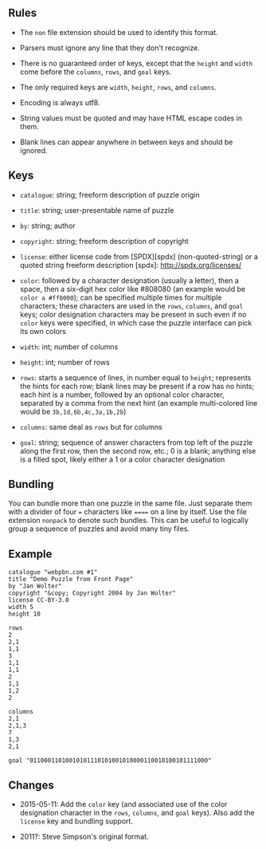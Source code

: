 ## Rules

* The `non` file extension should be used to identify this format.

* Parsers must ignore any line that they don't recognize.

* There is no guaranteed order of keys, except that the `height` and `width` come before the `columns`, `rows`, and `goal` keys.

* The only required keys are `width`, `height`, `rows`, and `columns`.

* Encoding is always utf8.

* String values must be quoted and may have HTML escape codes in them.

* Blank lines can appear anywhere in between keys and should be ignored.

## Keys

* `catalogue`: string; freeform description of puzzle origin

* `title`: string; user-presentable name of puzzle

* `by`: string; author

* `copyright`: string; freeform description of copyright

* `license`: either license code from [SPDX][spdx] (non-quoted-string) or a quoted string freeform description
[spdx]: http://spdx.org/licenses/

* `color`: followed by a character designation (usually a letter), then a space, then a six-digit hex color like #808080 (an example would be `color a #ff0000`); can be specified multiple times for multiple characters; these characters are used in the `rows`, `columns`, and `goal` keys; color designation characters may be present in such even if no `color` keys were specified, in which case the puzzle interface can pick its own colors

* `width`: int; number of columns

* `height`: int; number of rows

* `rows`: starts a sequence of lines, in number equal to `height`; represents the hints for each row; blank lines may be present if a row has no hints; each hint is a number, followed by an optional color character, separated by a comma from the next hint (an example multi-colored line would be `3b,1d,6b,4c,3a,1b,2b`)

* `columns`: same deal as `rows` but for columns

* `goal`: string; sequence of answer characters from top left of the puzzle along the first row, then the second row, etc.; 0 is a blank; anything else is a filled spot, likely either a 1 or a color character designation

## Bundling

You can bundle more than one puzzle in the same file.  Just separate them with a divider of four `=` characters like `====` on a line by itself.  Use the file extension `nonpack` to denote such bundles.  This can be useful to logically group a sequence of puzzles and avoid many tiny files.

## Example

    catalogue "webpbn.com #1"
    title "Demo Puzzle from Front Page"
    by "Jan Wolter"
    copyright "&copy; Copyright 2004 by Jan Wolter"
    license CC-BY-3.0
    width 5
    height 10
    
    rows
    2
    2,1
    1,1
    3
    1,1
    1,1
    2
    1,1
    1,2
    2
    
    columns
    2,1
    2,1,3
    7
    1,3
    2,1
    
    goal "01100011010010101110101001010000110010100101111000"

## Changes

* 2015-05-11: Add the `color` key (and associated use of the color designation character in the `rows`, `columns`, and `goal` keys).  Also add the `license` key and bundling support.

* 2011?: Steve Simpson's original format.
